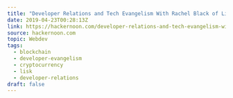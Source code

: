 ```yaml
---
title: "Developer Relations and Tech Evangelism With Rachel Black of Lisk"
date: 2019-04-23T00:28:13Z
link: https://hackernoon.com/developer-relations-and-tech-evangelism-with-rachel-black-of-lisk-bc5f1417f1f9?source=rss----3a8144eabfe3---4
source: hackernoon.com
topic: Webdev
tags:
  - blockchain
  - developer-evangelism
  - cryptocurrency
  - lisk
  - developer-relations
draft: false
---
```

